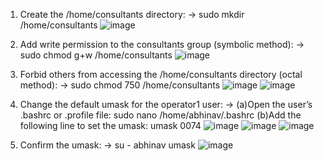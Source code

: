 1. Create the /home/consultants directory: -> sudo mkdir /home/consultants
   ![image](https://github.com/user-attachments/assets/ed9b6c56-aab7-4ffc-b523-2c37d200f924)
   
2. Add write permission to the consultants group (symbolic method): -> sudo chmod g+w /home/consultants
   ![image](https://github.com/user-attachments/assets/2aa28903-b17e-49ff-bd5d-ecffae628cec)
   
3. Forbid others from accessing the /home/consultants directory (octal method): -> sudo chmod 750 /home/consultants
   ![image](https://github.com/user-attachments/assets/642c96d0-5a8b-446e-b3aa-41465baa0657)
   ![image](https://github.com/user-attachments/assets/5a382bf5-815d-42f5-a938-e4e838283dbe)

4. Change the default umask for the operator1 user: ->
    (a)Open the user’s .bashrc or .profile file: sudo nano /home/abhinav/.bashrc
    (b)Add the following line to set the umask: umask 0074
    ![image](https://github.com/user-attachments/assets/7f3a0433-b360-4511-a2b2-da5e85991bdc)
    ![image](https://github.com/user-attachments/assets/15017e59-9ee8-4cda-bd9a-e72c5c5d71ae)
    ![image](https://github.com/user-attachments/assets/94f08aa6-8c08-479c-b461-32750454cf42)

5. Confirm the umask: -> su - abhinav umask
    ![image](https://github.com/user-attachments/assets/a24da587-5b2d-4f44-8843-cd7f3766bef3)




